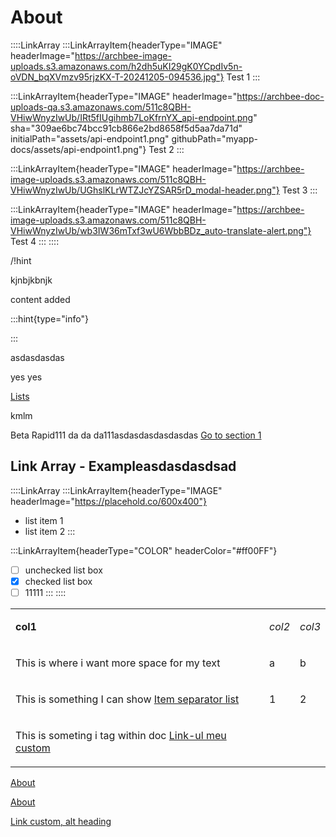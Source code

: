 # About

::::LinkArray
:::LinkArrayItem{headerType="IMAGE" headerImage="https://archbee-image-uploads.s3.amazonaws.com/h2dh5uKI29gK0YCpdIv5n-oVDN_bqXVmzv95rjzKX-T-20241205-094536.jpg"}
Test 1
:::

:::LinkArrayItem{headerType="IMAGE" headerImage="https://archbee-doc-uploads-qa.s3.amazonaws.com/511c8QBH-VHiwWnyzIwUb/IRt5fIUgihmb7LoKfrnYX_api-endpoint.png" sha="309ae6bc74bcc91cb866e2bd8658f5d5aa7da71d" initialPath="assets/api-endpoint1.png" githubPath="myapp-docs/assets/api-endpoint1.png"}
Test 2
:::

:::LinkArrayItem{headerType="IMAGE" headerImage="https://archbee-image-uploads.s3.amazonaws.com/511c8QBH-VHiwWnyzIwUb/UGhslKLrWTZJcYZSAR5rD_modal-header.png"}
Test 3
:::

:::LinkArrayItem{headerType="IMAGE" headerImage="https://archbee-image-uploads.s3.amazonaws.com/511c8QBH-VHiwWnyzIwUb/wb3IW36mTxf3wU6WbbBDz_auto-translate-alert.png"}
Test 4
:::
::::

/!hint

kjnbjkbnjk

content added

:::hint{type="info"}

:::

asdasdasdas

yes yes

[Lists](./syntax/headings.md)&#x20;

kmlm

Beta Rapid111
da da da111asdasdasdasdasdas
[Go to section 1](./syntax/an-item.md)&#x20;

## Link Array - Exampleasdasdasdsad

::::LinkArray
:::LinkArrayItem{headerType="IMAGE" headerImage="https://placehold.co/600x400"}
- list item 1
- list item 2
:::

:::LinkArrayItem{headerType="COLOR" headerColor="#ff00FF"}
- [ ] unchecked list box
- [x] checked list box
- [ ] 11111
:::
::::

<table isTableHeaderOn="true" selectedColumns="" selectedRows="" selectedTable="false" columnWidths="487,52">
  <tr>
    <td selected="false" align="left">
      <p><strong>col1</strong></p>
    </td>
    <td selected="false" align="left">
      <p><em>col2</em></p>
    </td>
    <td selected="false" align="left">
      <p><em>col3</em></p>
    </td>
  </tr>
  <tr>
    <td selected="false" align="left">
      <p>This is where i want more space for my text</p>
    </td>
    <td selected="false" align="left">
      <p>a</p>
    </td>
    <td selected="false" align="left">
      <p>b</p>
    </td>
  </tr>
  <tr>
    <td selected="false" align="left">
      <p>This is something I can show <a href="./syntax/an-item.md">Item separator list</a></p>
    </td>
    <td selected="false" align="left">
      <p>1</p>
    </td>
    <td selected="false" align="left">
      <p>2</p>
    </td>
  </tr>
  <tr>
    <td selected="false" align="left">
      <p>This is someting i tag within doc <a href="">Link-ul meu custom</a></p>
    </td>
    <td selected="false" align="left">
    </td>
    <td selected="false" align="left">
    </td>
  </tr>
</table>

[About]()&#x20;

[About](./#link-array---exampleasdasdasdsad)&#x20;

[Link custom, alt heading](./#link-array---exampleasdasdasdsad)&#x20;
